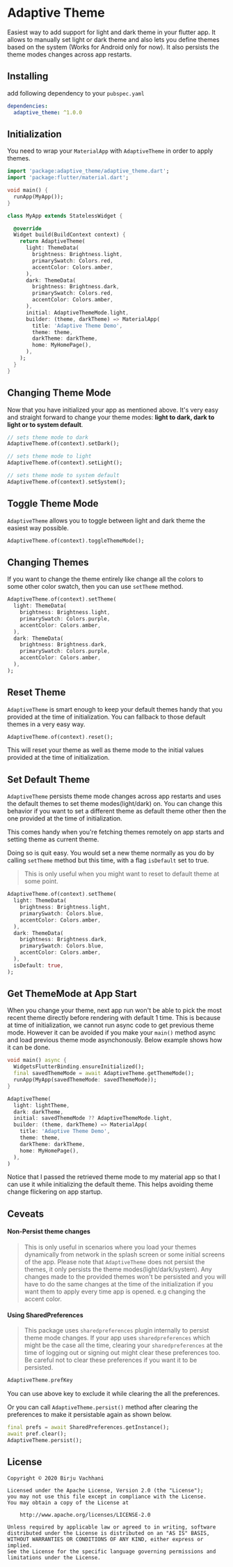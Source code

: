 # Adaptive Theme

Easiest way to add support for light and dark theme in your flutter app.
It allows to manually set light or dark theme and also lets you define
themes based on the system (Works for Android only for now). It also persists
the theme modes changes across app restarts.

## Installing

add following dependency to your `pubspec.yaml`

```yaml
dependencies:
  adaptive_theme: ^1.0.0
```

## Initialization

You need to wrap your `MaterialApp` with `AdaptiveTheme` in order to apply themes.

```dart
import 'package:adaptive_theme/adaptive_theme.dart';
import 'package:flutter/material.dart';

void main() {
  runApp(MyApp());
}

class MyApp extends StatelessWidget {

  @override
  Widget build(BuildContext context) {
    return AdaptiveTheme(
      light: ThemeData(
        brightness: Brightness.light,
        primarySwatch: Colors.red,
        accentColor: Colors.amber,
      ),
      dark: ThemeData(
        brightness: Brightness.dark,
        primarySwatch: Colors.red,
        accentColor: Colors.amber,
      ),
      initial: AdaptiveThemeMode.light,
      builder: (theme, darkTheme) => MaterialApp(
        title: 'Adaptive Theme Demo',
        theme: theme,
        darkTheme: darkTheme,
        home: MyHomePage(),
      ),
    );
  }
}
```

## Changing Theme Mode

Now that you have initialized your app as mentioned above. It's very easy and straight
forward to change your theme modes: **light to dark, dark to light or to system default**.

```dart
// sets theme mode to dark
AdaptiveTheme.of(context).setDark();

// sets theme mode to light
AdaptiveTheme.of(context).setLight();

// sets theme mode to system default
AdaptiveTheme.of(context).setSystem();
```

## Toggle Theme Mode

`AdaptiveTheme` allows you to toggle between light and dark theme the
easiest way possible.

```dart
AdaptiveTheme.of(context).toggleThemeMode();
```

## Changing Themes

If you want to change the theme entirely like change all the colors to  
some other color swatch, then you can use `setTheme` method.

```dart
AdaptiveTheme.of(context).setTheme(
  light: ThemeData(
    brightness: Brightness.light,
    primarySwatch: Colors.purple,
    accentColor: Colors.amber,
  ),
  dark: ThemeData(
    brightness: Brightness.dark,
    primarySwatch: Colors.purple,
    accentColor: Colors.amber,
  ),
);
```

## Reset Theme

`AdaptiveTheme` is smart enough to keep your default themes handy that
you provided at the time of initialization. You can fallback to those
default themes in a very easy way.

```dart
AdaptiveTheme.of(context).reset();
```

This will reset your theme as well as theme mode to the initial values
provided at the time of initialization.

## Set Default Theme

`AdaptiveTheme` persists theme mode changes across app restarts and uses
the default themes to set theme modes(light/dark) on. You can change
this behavior if you want to set a different theme as default theme
other then the one provided at the time of initialization.

This comes handy when you're fetching themes remotely on app starts and
setting theme as current theme.

Doing so is quit easy. You would set a new theme normally as you do by
calling `setTheme` method but this time, with a flag `isDefault` set to
true.

> This is only useful when you might want to reset to default theme at
> some point.

```dart
AdaptiveTheme.of(context).setTheme(
  light: ThemeData(
    brightness: Brightness.light,
    primarySwatch: Colors.blue,
    accentColor: Colors.amber,
  ),
  dark: ThemeData(
    brightness: Brightness.dark,
    primarySwatch: Colors.blue,
    accentColor: Colors.amber,
  ),
  isDefault: true,
);
```

## Get ThemeMode at App Start

When you change your theme, next app run won't be able to pick the most recent theme directly before
rendering with default 1 time. This is because at time of initialization, we cannot run async code
to get previous theme mode. However it can be avoided if you make your `main()` method async and
load previous theme mode asynchonously. Below example shows how it can be done.

```dart
void main() async {
  WidgetsFlutterBinding.ensureInitialized();
  final savedThemeMode = await AdaptiveTheme.getThemeMode();
  runApp(MyApp(savedThemeMode: savedThemeMode));
}
```

```dart
AdaptiveTheme(
  light: lightTheme,
  dark: darkTheme,
  initial: savedThemeMode ?? AdaptiveThemeMode.light,
  builder: (theme, darkTheme) => MaterialApp(
    title: 'Adaptive Theme Demo',
    theme: theme,
    darkTheme: darkTheme,
    home: MyHomePage(),
  ),
)
```
Notice that I passed the retrieved theme mode to my material app so that I can use it while
initializing the default theme. This helps avoiding theme change flickering on app startup.

## Ceveats

#### Non-Persist theme changes

> This is only useful in scenarios where you load your themes dynamically
> from network in the splash screen or some initial screens of the app.
> Please note that `AdaptiveTheme` does not persist the themes, it only
> persists the theme modes(light/dark/system). Any changes made to the
> provided themes won't be persisted and you will have to do the same
> changes at the time of the initialization if you want them to apply
> every time app is opened. e.g changing the accent color.

#### Using SharedPreferences

> This package uses `sharedpreferences` plugin internally to persist
> theme mode changes. If your app uses `sharedpreferences` which might
> be the case all the time, clearing your `sharedpreferences` at the
> time of logging out or signing out might clear these preferences too.
> Be careful not to clear these preferences if you want it to be persisted.

```dart
AdaptiveTheme.prefKey
```

You can use above key to exclude it while clearing the all the preferences.

Or you can call `AdaptiveTheme.persist()` method after clearing the preferences to make it
persistable again as shown below.

```dart
final prefs = await SharedPreferences.getInstance();
await pref.clear();
AdaptiveTheme.persist();
```

## License
```
Copyright © 2020 Birju Vachhani

Licensed under the Apache License, Version 2.0 (the "License");
you may not use this file except in compliance with the License.
You may obtain a copy of the License at

    http://www.apache.org/licenses/LICENSE-2.0

Unless required by applicable law or agreed to in writing, software
distributed under the License is distributed on an "AS IS" BASIS,
WITHOUT WARRANTIES OR CONDITIONS OF ANY KIND, either express or implied.
See the License for the specific language governing permissions and
limitations under the License.
```